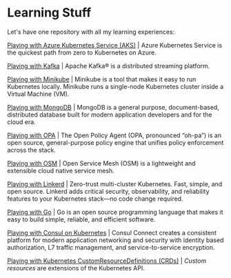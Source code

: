 # Learning Stuff
Let's have one repository with all my learning experiences:

[Playing with Azure Kubernetes Service (AKS)](playing-with-AKS.md) | Azure Kubernetes Service is the quickest path from zero to Kubernetes on Azure.

[Playing with Kafka](playing-with-Kafka.md) | Apache Kafka® is a distributed streaming platform.

[Playing with Minikube](playing-with-Minikube.md) | Minikube is a tool that makes it easy to run Kubernetes locally. Minikube runs a single-node Kubernetes cluster inside a Virtual Machine (VM).

[Playing with MongoDB](playing-with-MongoDB.md) | MongoDB is a general purpose, document-based, distributed database built for modern application developers and for the cloud era.

[Playing with OPA](playing-with-OPA.md) | The Open Policy Agent (OPA, pronounced “oh-pa”) is an open source, general-purpose policy engine that unifies policy enforcement across the stack.

[Playing with OSM](playing-with-OSM/playing-with-OSM.md) | Open Service Mesh (OSM) is a lightweight and extensible cloud native service mesh.

[Playing with Linkerd](playing-with-OSM/playing-with-Linkerd.md) | Zero-trust multi-cluster Kubernetes. Fast, simple, and open source. Linkerd adds critical security, observability, and reliability features to your Kubernetes stack—no code change required.

[Playing with Go](playing-with-Go.md) | Go is an open source programming language that makes it easy to build simple, reliable, and efficient software.

[Playing with Consul on Kubernetes](playing-with-Consul-on-Kubernetes/playing-with-Consul-on-Kubernetes.md) | Consul Connect creates a consistent platform for modern application networking and security with identity based authorization, L7 traffic management, and service-to-service encryption.

[Playing with Kubernetes CustomResourceDefinitions (CRDs)](playing-with-Kubernetes-CRD/playing-with-Kubernetes-CRD.md) | _Custom resources_ are extensions of the Kubernetes API.